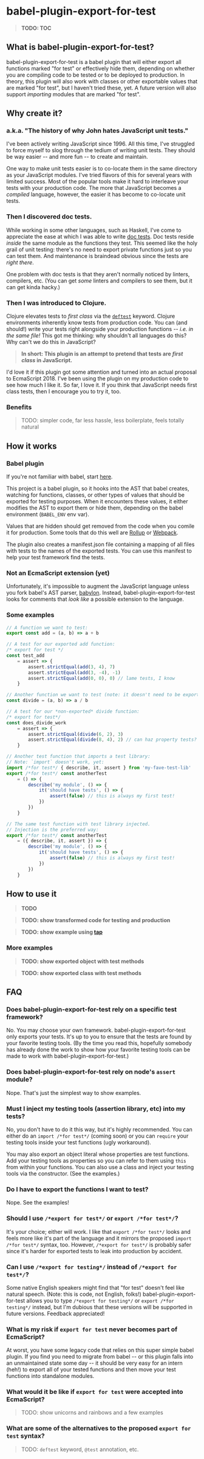 # babel-plugin-export-for-test

> **TODO: TOC**

## What is babel-plugin-export-for-test?

babel-plugin-export-for-test is a babel plugin that will either export all
functions marked "for test" or effectively hide them, depending on whether you
are compiling code to be tested or to be deployed to production.  In theory,
this plugin will also work with classes or other exportable values that are
marked "for test", but I haven't tried these, yet.  A future version will also
support *importing* modules that are marked "for test".

## Why create it?

### a.k.a. "The history of why John hates JavaScript unit tests."

I've been actively writing JavaScript since 1996.  All this time, I've struggled
to force myself to slog through the tedium of writing unit tests.  They should
be way easier -- and more fun -- to create and maintain.

One way to make unit tests easier is to co-locate them in the same directory as
your JavaScript modules.  I've tried flavors of this for several years with
limited success. Most of the popular tools make it hard to interleave your tests
with your production code.  The more that JavaScript becomes a *compiled*
language, however, the easier it has become to co-locate unit tests.

### Then I discovered doc tests.

While working in some other languages, such as Haskell, I've come to appreciate
the ease at which I was able to write [doc
tests](https://docs.python.org/3/library/doctest.html).  Doc tests reside
*inside* the same module as the functions they test.  This seemed like the holy
grail of unit testing: there's no need to export private functions just so you
can test them.  And maintenance is braindead obvious since the tests are *right
there*.

One problem with doc tests is that they aren't normally noticed by linters,
compilers, etc.  (You can get *some* linters and compilers to see them, but it
can get kinda hacky.)

### Then I was introduced to Clojure.

Clojure elevates tests to *first class* via the
[`deftest`](https://clojuredocs.org/clojure.test/deftest) keyword.  Clojure
environments inherently know tests from production code.  You can (and should!)
write your tests right alongside your production functions -- *i.e. in the same
file!*  This got me thinking: why shouldn't all languages do this?  Why can't we
do this in JavaScript?

> **In short: This plugin is an attempt to pretend that tests are *first class*
in JavaScript.**

I'd love it if this plugin got some attention and turned into an actual proposal
to EcmaScript 2018.  I've been using the plugin on my production code to see how
much I like it.  So far, I love it.  If you think that JavaScript needs first
class tests,  then I encourage you to try it, too.

### Benefits

> TODO: simpler code, far less hassle, less boilerplate, feels totally natural

## How it works

### Babel plugin

If you're not familiar with babel, start [here](https://babeljs.io).

This project is a babel plugin, so it hooks into the AST that babel creates,
watching for functions, classes, or other types of values that should be
exported for testing purposes.  When it encounters these values, it either
modifies the AST to export them or hide them, depending on the babel environment
(`BABEL_ENV` env var).

Values that are hidden should get removed from the code when you comile it for
production.  Some tools that do this well are [Rollup](https://rollupjs.org) or
[Webpack](https://webpack.js.org).

The plugin also creates a manifest.json file containing a mapping of all files
with tests to the names of the exported tests.  You can use this manifest to
help your test framework find the tests.

### Not an EcmaScript extension (yet)

Unfortunately, it's impossible to augment the JavaScript language unless you
fork babel's AST parser, [babylon](https://github.com/babel/babylon).  Instead,
babel-plugin-export-for-test looks for comments that *look like* a possible
extension to the language.

### Some examples

```js
// A function we want to test:
export const add = (a, b) => a + b

// A test for our exported add function:
/* export for test */
const test_add
    = assert => {
        assert.strictEqual(add(3, 4), 7)
        assert.strictEqual(add(3, -4), -1)
        assert.strictEqual(add(0, 0), 0) // lame tests, I know
    }

// Another function we want to test (note: it doesn't need to be exported!):
const divide = (a, b) => a / b

// A test for our *non-exported* divide function:
/* export for test*/
const does_divide_work
    = assert => {
        assert.strictEqual(divide(6, 2), 3)
        assert.strictEqual(divide(8, 4), 2) // can haz property tests?
    }

// Another test function that imports a test library:
// Note: `import` doesn't work, yet:
import /*for test*/ { describe, it, assert } from 'my-fave-test-lib'
export /*for test*/ const anotherTest
    = () => {
        describe('my module', () => {
            it('should have tests', () => {
                assert(false) // this is always my first test!
            })
        })
    }

// The same test function with test library injected.
// Injection is the preferred way:
export /*for test*/ const anotherTest
    = ({ describe, it, assert }) => {
        describe('my module', () => {
            it('should have tests', () => {
                assert(false) // this is always my first test!
            })
        })
    }
```

## How to use it

> **TODO**

> **TODO: show transformed code for testing and production**

> **TODO: show example using [tap](https://github.com/tapjs/node-tap)**

### More examples

> **TODO: show exported object with test methods**

> **TODO: show exported class with test methods**

## FAQ

### Does babel-plugin-export-for-test rely on a specific test framework?

No.  You may choose your own framework.  babel-plugin-export-for-test only
exports your tests.  It's up to you to ensure that the tests are found by your
favorite testing tools.  (By the time you read this, hopefully somebody has
already done the work to show how your favorite testing tools can be made to
work with babel-plugin-export-for-test.)

### Does babel-plugin-export-for-test rely on node's `assert` module?

Nope.  That's just the simplest way to show examples.

### Must I inject my testing tools (assertion library, etc) into my tests?

No, you don't have to do it this way, but it's highly recommended.  You can
either do an `import /*for test*/` (coming soon) or you can `require` your
testing tools inside your test functions (ugly workaround).

You may also export an object literal whose properties are test functions.  Add
your testing tools as properties so you can refer to them using `this` from
within your functions.  You can also use a class and inject your testing tools
via the constructor.  (See the examples.)

### Do I have to export the functions I want to test?

Nope.  See the examples!

### Should I use `/*export for test*/` or `export /*for test*/`?

It's your choice; either will work.  I like that `export /*for test*/` looks and
feels more like it's part of the language and it mirrors the proposed `import
/*for test*/` syntax, too.  However, `/*export for test*/` is probably safer
since it's harder for exported tests to leak into production by accident.

### Can I use `/*export for testing*/` instead of `/*export for test*/`?

Some native English speakers might find that "for test" doesn't feel like
natural speech.  (Note: this is code, not English, folks!)
babel-plugin-export-for-test allows you to type `/*export for testing*/` or
`export /*for testing*/` instead, but I'm dubious that these versions will be
supported in future versions.  Feedback appreciated!

### What is my risk if `export for test` never becomes part of EcmaScript?

At worst, you have some legacy code that relies on this super simple babel
plugin.  If you find you need to migrate from babel -- or this plugin falls into
an unmaintained state some day -- it should be very easy for an intern (heh!) to
export all of your tested functions and then move your test functions into
standalone modules.

### What would it be like if `export for test` were accepted into EcmaScript?

> TODO: show unicorns and rainbows and a few examples

### What are some of the alternatives to the proposed `export for test` syntax?

> TODO: `deftest` keyword, `@test` annotation, etc.
